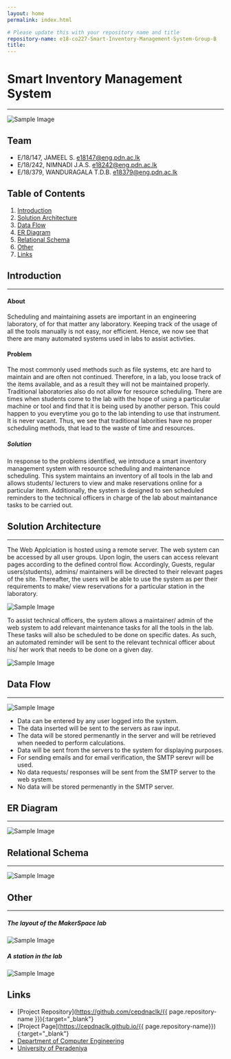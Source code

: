 ```yaml
---
layout: home
permalink: index.html

# Please update this with your repository name and title
repository-name: e18-co227-Smart-Inventory-Management-System-Group-B
title:
---
```


[comment]: # "This is the standard layout for the project, but you can clean this and use your own template"

# Smart Inventory Management System

---

![Sample Image](./images/cover_page.jpg)


## Team
-  E/18/147, JAMEEL S.  [e18147@eng.pdn.ac.lk](mailto:name@email.com)
-  E/18/242, NIMNADI J.A.S.  [e18242@eng.pdn.ac.lk](mailto:name@email.com)
-  E/18/379, WANDURAGALA T.D.B.  [e18379@eng.pdn.ac.lk](mailto:name@email.com)

## Table of Contents
1. [Introduction](#introduction)
2. [Solution Architecture](#solution-architecture)
3. [Data Flow](#data-flow)
4. [ER Diagram](#er-diagram)
5. [Relational Schema](#relational-schema)
6. [Other](#other)
7. [Links](#links)


## Introduction
---

#### About

Scheduling and maintaining assets are important in an engineering laboratory, of for that matter any laboratory. Keeping track of the usage of all the tools manually is not easy, nor efficient. Hence, we now see that there are many automated systems used in labs to assist activties. 

#### Problem

The most commonly used methods such as file systems, etc are hard to maintain and are often not continued. Therefore, in a lab, you loose track of the items available, and as a result they will not be maintained properly. 
Traditional laboratories also do not allow for resource scheduling. There are times when students come to the lab with the hope of using a particular machine or tool and find that it is being used by another person. This could happen to you everytime you go to the lab intending to use that instrument. It is never vacant.
Thus, we see that traditional laborities have no proper scheduling methods, that lead to the waste of time and resources.

##### Solution

In response to the problems identified, we introduce a smart inventory management system with resource scheduling and maintenance scheduling. This system maintains an inventory of all tools in the lab and allows students/ lecturers to view and make reservations online for a particular item.
Additionally, the system is designed to sen scheduled reminders to the technical officers in charge of the lab about maintanance tasks to be carried out. 


## Solution Architecture
---

The Web Applciation is hosted using a remote server. The web system can be accessed by all user groups. Upon login, the users can access relevant pages according to the defined control flow. Accordingly, Guests, regular users(students), admins/ maintainers will be directed to their relevant pages of the site.
Thereafter, the users will be able to use the system as per their requirements to make/ view reservations for a particular station in the laboratory. 

![Sample Image](./images/SolArchScheduling.png)

To assist technical officers, the system allows a maintainer/ admin of the web system to add relevant maintenance tasks for all the tools in the lab. These tasks will also be scheduled to be done on specific dates. As such, an automated reminder will be sent to the relevant technical officer about his/ her work that needs to be done on a given day.

![Sample Image](./images/SolArchMaintenance.png)

## Data Flow
---


![Sample Image](./images/dataflow.png)

- Data can be entered by any user logged into the system.
- The data inserted will be sent to the servers as raw input.
- The data will be stored permenantly in the server and will be retrieved when needed to perform calculations.
- Data will be sent from the servers to the system for displaying purposes.
- For sending emails and for email verification, the SMTP serevr will be used.
- No data requests/ responses will be sent from the SMTP server to the web system.
- No data will be stored permenantly in the SMTP server.


## ER Diagram
---

![Sample Image](./images/ER_Diagram.png)

## Relational Schema
---

![Sample Image](./images/RelationalSchema.png)


## Other
---

##### The layout of the MakerSpace lab

![Sample Image](./images/lab_view.jpg)


##### A station in the lab

![Sample Image](./images/station.jpg)
 

## Links

- [Project Repository](https://github.com/cepdnaclk/{{ page.repository-name }}){:target="_blank"}
- [Project Page](https://cepdnaclk.github.io/{{ page.repository-name}}){:target="_blank"}
- [Department of Computer Engineering](http://www.ce.pdn.ac.lk/)
- [University of Peradeniya](https://eng.pdn.ac.lk/)


[//]: # (Please refer this to learn more about Markdown syntax)
[//]: # (https://github.com/adam-p/markdown-here/wiki/Markdown-Cheatsheet)
